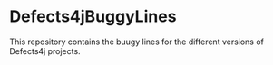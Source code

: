 # Defects4jBuggyLines
This repository contains the buugy lines for the different versions of Defects4j projects.
